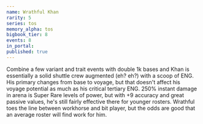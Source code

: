 ```yaml
---
name: Wrathful Khan
rarity: 5
series: tos
memory_alpha: tos
bigbook_tier: 8
events: 8
in_portal:
published: true
---
```


Combine a few variant and trait events with double 1k bases and Khan is essentially a solid shuttle crew augmented (eh? eh?) with a scoop of ENG. His primary changes from base to voyage, but that doesn't affect his voyage potential as much as his critical tertiary ENG. 250% instant damage in arena is Super Rare levels of power, but with +9 accuracy and great passive values, he's still fairly effective there for younger rosters. Wrathful toes the line between workhorse and bit player, but the odds are good that an average roster will find work for him.
